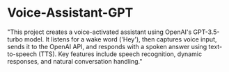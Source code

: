 # Voice-Assistant-GPT
"This project creates a voice-activated assistant using OpenAI's GPT-3.5-turbo model. It listens for a wake word ('Hey'), then captures voice input, sends it to the OpenAI API, and responds with a spoken answer using text-to-speech (TTS). Key features include speech recognition, dynamic responses, and natural conversation handling."
